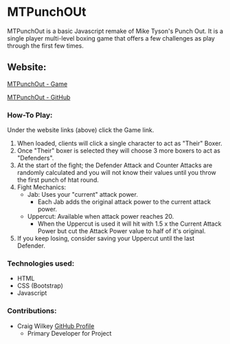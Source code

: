 # MTPunchOUt
MTPunchOut is a basic Javascript remake of Mike Tyson's Punch Out.  It is a single player multi-level boxing game that offers a few challenges as play through the first few times.

## Website:
[MTPunchOut - Game](https://devcwilkey.github.io/MTPunchOut/)

[MTPunchOut - GitHub](https://github.com/devcwilkey/MTPunchOut)

### How-To Play:
Under the website links (above) click the Game link.
1. When loaded, clients will click a single character to act as "Their" Boxer.
2. Once "Their" boxer is selected they will choose 3 more boxers to act as "Defenders".
3. At the start of the fight; the Defender Attack and Counter Attacks are randomly calculated and you will not know their values until you throw the first punch of htat round.
4. Fight Mechanics:
   - Jab: Uses your "current" attack power.
      - Each Jab adds the original attack power to the current attack power.
   - Uppercut: Available when attack power reaches 20.
      - When the Uppercut is used it will hit with 1.5 x the Current Attack Power but cut the Attack Power value to half of it's original.
5. If you keep losing, consider saving your Uppercut until the last Defender.

### Technologies used:
- HTML
- CSS (Bootstrap)
- Javascript

### Contributions:
- Craig Wilkey [GitHub Profile](https://github.com/devcwilkey)
  - Primary Developer for Project
